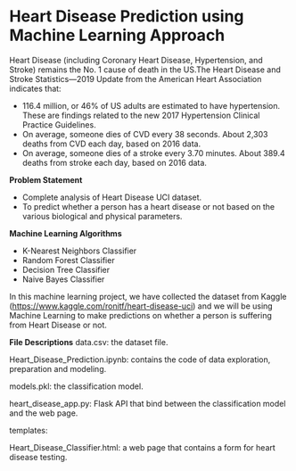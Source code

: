 # **Heart Disease Prediction using Machine Learning Approach**
Heart Disease (including Coronary Heart Disease, Hypertension, and Stroke) remains the No. 1 cause of death in the US.The Heart Disease and Stroke Statistics—2019 Update from the American Heart Association indicates that:
*  116.4 million, or 46% of US adults are estimated to have hypertension. These are findings related to the new 2017 Hypertension Clinical Practice Guidelines. 
*  On average, someone dies of CVD every 38 seconds. About 2,303 deaths from CVD each day, based on 2016 data. 
*  On average, someone dies of a stroke every 3.70 minutes. About 389.4 deaths from stroke each day, based on 2016 data. 

**Problem Statement**


*   Complete analysis of Heart Disease UCI dataset.
*   To predict whether a person has a heart disease or not based on the various biological and physical parameters.

**Machine Learning Algorithms**


*   K-Nearest Neighbors Classifier
*   Random Forest Classifier
*   Decision Tree Classifier 
*   Naive Bayes Classifier

In this machine learning project, we have collected the dataset from Kaggle (https://www.kaggle.com/ronitf/heart-disease-uci) and we will be using Machine Learning to make predictions on whether a person is suffering from Heart Disease or not.


**File Descriptions**
data.csv: the dataset file.

Heart_Disease_Prediction.ipynb: contains the code of data exploration, preparation and modeling.

models.pkl: the classification model.

heart_disease_app.py: Flask API that bind between the classification model and the web page.

templates:

Heart_Disease_Classifier.html: a web page that contains a form for heart disease testing.
